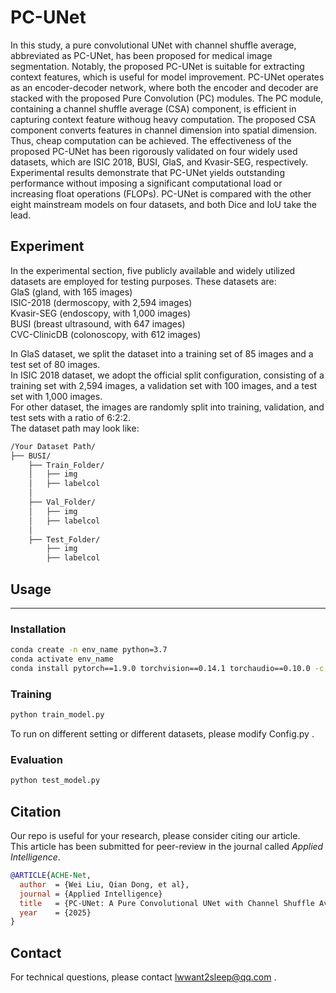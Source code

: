 # PC-UNet

In this study, a pure convolutional UNet with channel shuffle average, abbreviated as PC-UNet, has been proposed for medical image segmentation. Notably, the proposed PC-UNet is suitable for extracting context features, which is useful for model improvement. PC-UNet operates as an encoder-decoder network, where both the encoder and decoder are stacked with the proposed Pure Convolution (PC) modules. The PC module, containing a channel shuffle average (CSA) component, is efficient in capturing context feature withoug heavy computation. The proposed CSA component converts features in channel dimension into spatial dimension. Thus, cheap computation can be achieved. The effectiveness of the proposed PC-UNet has been rigorously validated on four widely used datasets, which are ISIC 2018, BUSI, GlaS, and Kvasir-SEG, respectively. Experimental results demonstrate that PC-UNet yields outstanding performance without imposing a significant computational load or increasing float operations (FLOPs). PC-UNet is compared with the other eight mainstream models on four datasets, and both Dice and IoU take the lead.


## Experiment
In the experimental section, five publicly available and widely utilized datasets are employed for testing purposes. These datasets are:<br> 
GlaS (gland, with 165 images)<br>
ISIC-2018 (dermoscopy, with 2,594 images)<br>
Kvasir-SEG (endoscopy, with 1,000 images)<br> 
BUSI (breast ultrasound, with 647 images)<br> 
CVC-ClinicDB (colonoscopy, with 612 images)<br>  


In GlaS dataset, we split the dataset into a training set of 85 images and a test set of 80 images. <br>
In ISIC 2018 dataset, we adopt the official split configuration, consisting of a training set with 2,594 images, a validation set with 100 images, and a test set with 1,000 images. <br>
For other dataset, the images are randomly split into training, validation, and test sets with a ratio of 6:2:2.<br>
The dataset path may look like:
```bash
/Your Dataset Path/
├── BUSI/
    ├── Train_Folder/
    │   ├── img
    │   ├── labelcol
    │
    ├── Val_Folder/
    │   ├── img
    │   ├── labelcol
    │
    ├── Test_Folder/
        ├── img
        ├── labelcol
```


## Usage

---

### **Installation**
```bash
conda create -n env_name python=3.7
conda activate env_name
conda install pytorch==1.9.0 torchvision==0.14.1 torchaudio==0.10.0 -c pytorch -c nvidia
``` 


### **Training**
```bash
python train_model.py
```
To run on different setting or different datasets, please modify Config.py .


### **Evaluation**
```bash
python test_model.py
``` 


## Citation

Our repo is useful for your research, please consider citing our article. <br>
This article has been submitted for peer-review in the journal called *Applied Intelligence*.<br>
```bibtex
@ARTICLE{ACHE-Net,
  author  = {Wei Liu, Qian Dong, et al},
  journal = {Applied Intelligence}
  title   = {PC-UNet: A Pure Convolutional UNet with Channel Shuffle Average for Medical Image Segmentation},
  year    = {2025}
}
```


## Contact
For technical questions, please contact lwwant2sleep@qq.com .
